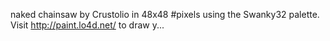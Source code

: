 naked chainsaw by Crustolio in 48x48 #pixels using the Swanky32 palette. Visit http://paint.lo4d.net/ to draw y... 